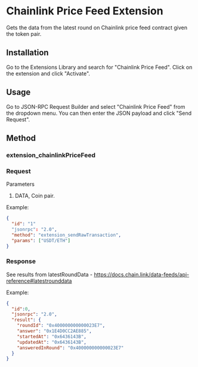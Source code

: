 # Chainlink Price Feed Extension

Gets the data from the latest round on Chainlink price feed contract given the token pair.

## Installation

Go to the Extensions Library and search for "Chainlink Price Feed". Click on the extension and click "Activate".

## Usage

Go to JSON-RPC Request Builder and select "Chainlink Price Feed" from the dropdown menu. You can then enter the JSON payload and click "Send Request".

## Method

### **extension_chainlinkPriceFeed**

### Request

Parameters

1. DATA, Coin pair.

Example:
```json
{
  "id": "1"
  "jsonrpc": "2.0",
  "method": "extension_sendRawTransaction",
  "params": ["USDT/ETH"]
}
```

### Response

See results from latestRoundData - https://docs.chain.link/data-feeds/api-reference#latestrounddata

Example:
```json
{
  "id":0,
  "jsonrpc": "2.0",
  "result": {
    "roundId": "0x400000000000023E7",
    "answer": "0x1E4D0CC2AE885",
    "startedAt": "0x6436143B",
    "updatedAt": "0x6436143B",
    "answeredInRound": "0x400000000000023E7"
  }
}
```
